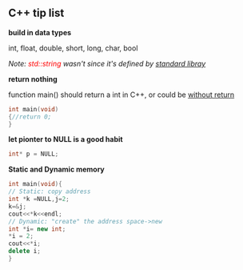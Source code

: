 ## C++ tip list

**build in data types**

int, float, double, short, long, char, bool

*Note:  <span style="color: red;">std::string</span> wasn't since it's defined by [standard libray](https://stackoverflow.com/questions/5388685/c-is-string-a-built-in-data-type/5388729)*

**return nothing**

function main() should return a int in C++, or could be [without return](https://stackoverflow.com/questions/30354097/how-to-printf-a-memory-address-in-c/30354164) 
```C++
int main(void) 
{//return 0;
}
```
**let pionter to NULL is a good habit**
```C++
int* p = NULL;
```
**Static and Dynamic memory**
```C++
int main(void){
// Static: copy address
int *k =NULL,j=2;
k=&j;
cout<<*k<<endl;
// Dynamic: "create" the address space->new
int *i= new int;
*i = 2;
cout<<*i;
delete i;
}
```
